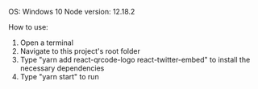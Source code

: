 OS: Windows 10
Node version: 12.18.2

How to use:
1. Open a terminal
2. Navigate to this project's root folder
3. Type "yarn add react-qrcode-logo react-twitter-embed" to install the necessary dependencies
4. Type "yarn start" to run